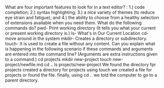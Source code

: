 What are four important features to look for in a text editor? : 1.) code completion; 2.) syntax
highlighting; 3.) a nice variety of themes (to reduce eye strain and
fatigue); and 4.) the ability to choose from a healthy selection of
extensions available when you need them.
What do the following commands do?
pwd- Print working directory (It tells you what your current or present working directory is.)
ls- What's in Our Current Location
cd- move around in the system
mkdir- Creates a directory or subdirectory.
touch- It is used to create a file without any content.
Can you explain what is happening in the following scenario if these commands and arguments are entered into the command line? (Arguments are extra instructions given to a command.)
cd projects
mkdir new-project
touch new-project/newfile.md
cd ..
ls projects/new-project
We found the directory fpr projects
created a directory for projects
using touch we created a file for projects or found the file.
finally, using cd .. we told the computer to go to a parent directory.
